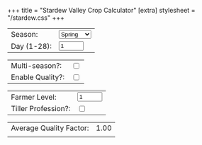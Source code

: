 +++
title = "Stardew Valley Crop Calculator"
[extra]
stylesheet = "/stardew.css"
+++

<script src="/crops.js" async></script>

<div id="input-panel" class="rounded-box">
<table>
  <tr>
    <td><label for="season">Season:</label></td>
    <td>
      <select id="season" name="season">
        <option value="spring">Spring</option>
        <option value="summer">Summer</option>
        <option value="fall">Fall</option>
        <option value="winter">Winter</option>
      </select>
    </td>
  </tr>
  <tr>
    <td><label for="day">Day (1-28):</label></td>
    <td><input type="number" id="day" name="day" min="1" max="28" value="1"/></td>
  </tr>
</table>
<table>
  <tr>
    <td><label for="enable-multiseason">Multi-season?:</label></td>
    <td><input type="checkbox" id="enable-multiseason" name="enable-multiseason"/></td>
  </tr>
  <tr>
    <td><label for="enable-quality">Enable Quality?:</label></td>
    <td><input type="checkbox" id="enable-quality" name="enable-quality"/></td>
  </tr>
</table>
<table>
  <tr>
    <td><label for="farmer-level">Farmer Level:</label></td>
    <td><input type="number" id="farmer-level" name="farmer-level" min="1" max="10" value="1"/></td>
  </tr>
  <tr>
    <td><label for="enable-tiller">Tiller Profession?:</label></td>
    <td><input type="checkbox" id="enable-tiller" name="enable-tiller"/></td>
  </tr>
</table>
<table>
  <tr>
    <td colspan=3>Average Quality Factor:</td>
    <td id="average-quality">1.00</td>
  </tr>
  <tr>
    <td id="percent-normal"></td>
    <td id="percent-silver"></td>
    <td id="percent-gold"></td>
    <td id="percent-iridium"></td>
  </tr>
</table>
</div>

<div class="rounded-box">
<table id="crop-table" class="sortable"></table>
</div>